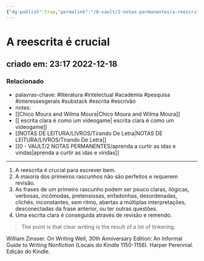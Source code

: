 ```yaml
---
{"dg-publish":true,"permalink":"/0-vault/2-notas-permanentes/a-reescrita-e-crucial/","tags":["permanente","literatura","intelectual","academia","pesquisa","interessesgerais","substack","escrita","escrivão"],"dgHomeLink":true,"dgShowLocalGraph":true,"dgShowFileTree":true,"dgEnableSearch":true,"noteIcon":""}
---
```


# A reescrita é crucial
## criado em: 23:17 2022-12-18

### Relacionado
- palavras-chave: #literatura #intelectual #academia #pesquisa #interessesgerais #substack #escrita #escrivão 
- notas: 
- [[Chico Moura and Wilma Moura\|Chico Moura and Wilma Moura]]
- [[ escrita clara é como um videogame\| escrita clara é como um videogame]]
- [[NOTAS DE LEITURA/LIVROS/Tirando De Letra\|NOTAS DE LEITURA/LIVROS/Tirando De Letra]]
- [[0 - VAULT/2 NOTAS PERMANENTES/aprenda a curtir as idas e vindas\|aprenda a curtir as idas e vindas]]
---
1.  A reescrita é crucial para escrever bem.
2.  A maioria dos primeiros rascunhos não são perfeitos e requerem revisão.
3.  As frases de um primeiro rascunho podem ser pouco claras, ilógicas, verbosas, incômodas, pretensiosas, enfadonhas, desordenadas, clichês, inconstantes, sem ritmo, abertas a múltiplas interpretações, desconectadas da frase anterior, ou ter outras questões.
4.  Uma escrita clara é conseguida através de revisão e remendo.
 
>The point is that clear writing is the result of a lot of tinkering.

William Zinsser. On Writing Well, 30th Anniversary Edition: An Informal Guide to Writing Nonfiction (Locais do Kindle 1150-1156). Harper Perennial. Edição do Kindle. 